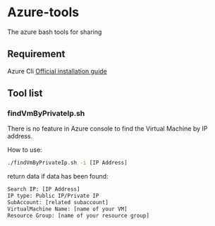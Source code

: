 # Azure-tools
The azure bash tools for sharing

## Requirement
Azure Cli
[Official installation guide](https://docs.microsoft.com/en-us/cli/azure/install-azure-cli?view=azure-cli-latest)


## Tool list
### findVmByPrivateIp.sh
There is no feature in Azure console to find the Virtual Machine by IP address.

How to use:
```bash
./findVmByPrivateIp.sh -i [IP Address]

```
return data if data has been found:
```bash
Search IP: [IP Address]  
IP type: Public IP/Private IP
SubAccount: [related subaccount]
VirtualMachine Name: [name of your VM]
Resource Group: [name of your resource group]
```
